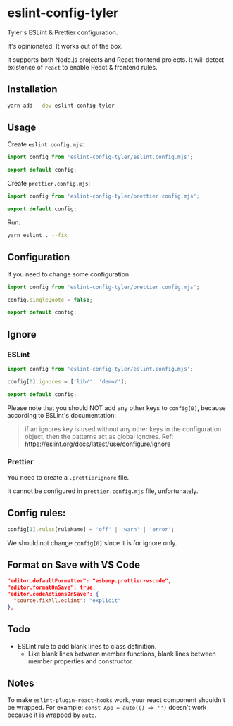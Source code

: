 # eslint-config-tyler

Tyler's ESLint & Prettier configuration.

It's opinionated. It works out of the box.

It supports both Node.js projects and React frontend projects.
It will detect existence of `react` to enable React & frontend rules.

## Installation

```bash
yarn add --dev eslint-config-tyler
```

## Usage

Create `eslint.config.mjs`:

```js
import config from 'eslint-config-tyler/eslint.config.mjs';

export default config;
```

Create `prettier.config.mjs`:

```js
import config from 'eslint-config-tyler/prettier.config.mjs';

export default config;
```

Run:

```bash
yarn eslint . --fix
```

## Configuration

If you need to change some configuration:

```js
import config from 'eslint-config-tyler/prettier.config.mjs';

config.singleQuote = false;

export default config;
```

## Ignore

### ESLint

```js
import config from 'eslint-config-tyler/eslint.config.mjs';

config[0].ignores = ['lib/', 'demo/'];

export default config;
```

Please note that you should NOT add any other keys to `config[0]`, because according to ESLint's documentation:

> if an ignores key is used without any other keys in the configuration object, then the patterns act as global ignores.
> Ref: https://eslint.org/docs/latest/use/configure/ignore

### Prettier

You need to create a `.prettierignore` file.

It cannot be configured in `prettier.config.mjs` file, unfortunately.

## Config rules:

```js
config[1].rules[ruleName] = 'off' | 'warn' | 'error';
```

We should not change `config[0]` since it is for ignore only.

## Format on Save with VS Code

```json
"editor.defaultFormatter": "esbenp.prettier-vscode",
"editor.formatOnSave": true,
"editor.codeActionsOnSave": {
  "source.fixAll.eslint": "explicit"
},
```

## Todo

- ESLint rule to add blank lines to class definition.
  - Like blank lines between member functions, blank lines between member properties and constructor.

## Notes

To make `eslint-plugin-react-hooks` work, your react component shouldn't be wrapped.
For example: `const App = auto(() => '')` doesn't work because it is wrapped by `auto`.
